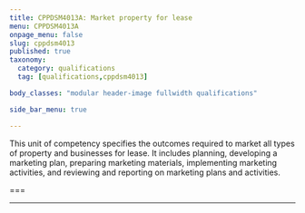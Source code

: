 ```yaml
---
title: CPPDSM4013A: Market property for lease
menu: CPPDSM4013A
onpage_menu: false
slug: cppdsm4013
published: true
taxonomy:
  category: qualifications
  tag: [qualifications,cppdsm4013]

body_classes: "modular header-image fullwidth qualifications"

side_bar_menu: true

---
```


This unit of competency specifies the outcomes required to market all types of property and businesses for lease. It includes planning, developing a marketing plan, preparing marketing materials, implementing marketing activities, and reviewing and reporting on marketing plans and activities.

===

---
